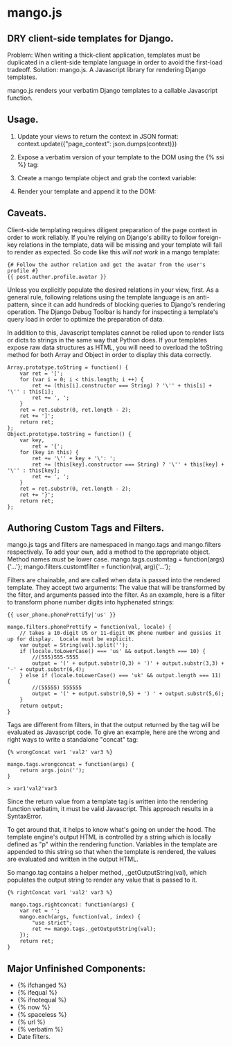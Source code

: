 mango.js
=====
DRY client-side templates for Django.
-------------------------------------

Problem:    When writing a thick-client application, templates must be duplicated in a client-side template language in
order to avoid the first-load tradeoff.
Solution:   mango.js.  A Javascript library for rendering Django templates.

mango.js renders your verbatim Django templates to a callable Javascript function.


Usage.
---------------
1. Update your views to return the context in JSON format:
    context.update({"page_context": json.dumps(context)})

2. Expose a verbatim version of your template to the DOM using the {% ssi %} tag:
    <script type="text/template" id="MyClientSideTemplate">
        {% ssi "/home/html/application/templates/my_template.html" %}
    </script>

3.  Create a mango template object and grab the context variable:
    <script>
        var myTemplate = document.getElementById('MyClientSideTemplate').innerHTML;
        myTemplate = mango.template(templateInclude);

        var page_context = JSON.parse("{{ page_context|escapejs }}")
    </script>

4.  Render your template and append it to the DOM:
    <script>
        var renderedTemplate = myTemplate(page_context);
        document.querySelector('body').innnerHTML = renderedTemplate;
    </script>


Caveats.
--------
Client-side templating requires diligent preparation of the page context in order to work reliably.  If you're relying
on Django's ability to follow foreign-key relations in the template, data will be missing and your template will fail
to render as expected.  So code like this *will not work* in a mango template:

    {# Follow the author relation and get the avatar from the user's profile #}
    {{ post.author.profile.avatar }}

Unless you explicitly populate the desired relations in your view, first.  As a general rule, following relations using
the template language is an anti-pattern, since it can add hundreds of blocking queries to Django's rendering operation.
The Django Debug Toolbar is handy for inspecting a template's query load in order to optimize the preparation of data.

In addition to this, Javascript templates cannot be relied upon to render lists or dicts to strings in the same way that
Python does.  If your templates expose raw data structures as HTML, you will need to overload the toString method for
both Array and Object in order to display this data correctly.

    Array.prototype.toString = function() {
        var ret = '[';
        for (var i = 0; i < this.length; i ++) {
            ret += (this[i].constructor === String) ? '\'' + this[i] + '\'' : this[i];
            ret += ', ';
        }
        ret = ret.substr(0, ret.length - 2);
        ret += ']';
        return ret;
    };
    Object.prototype.toString = function() {
        var key,
            ret = '{';
        for (key in this) {
            ret += '\'' + key + '\': ';
            ret += (this[key].constructor === String) ? '\'' + this[key] + '\'' : this[key];
            ret += ', ';
        }
        ret = ret.substr(0, ret.length - 2);
        ret += '}';
        return ret;
    };



Authoring Custom Tags and Filters.
---------------------------------
mango.js tags and filters are namespaced in mango.tags and mango.filters respectively.  To add your own, add a method
to the appropriate object.  Method names _must_ be lower case.
    mango.tags.customtag = function(args){'...'};
    mango.filters.customtfilter = function(val, arg){'...'};

Filters are chainable, and are called when data is passed into the rendered template.  They accept two arguments:
The value that will be transformed by the filter, and arguments passed into the filter.
As an example, here is a filter to transform phone number digits into hyphenated strings:

    {{ user_phone.phonePrettify|'us' }}

    mango.filters.phonePrettify = function(val, locale) {
        // takes a 10-digit US or 11-digit UK phone number and gussies it up for display.  Locale must be explicit.
        var output = String(val).split('');
        if (locale.toLowerCase() === 'us' && output.length === 10) {
            //(555)555-5555
            output = '(' + output.substr(0,3) + ')' + output.substr(3,3) + '-' + output.substr(6,4);
        } else if (locale.toLowerCase() === 'uk' && output.length === 11) {
            //(55555) 555555
            output = '(' + output.substr(0,5) + ') ' + output.substr(5,6);
        }
        return output;
    }

Tags are different from filters, in that the output returned by the tag will be evaluated as Javascript code.  To give
an example, here are the wrong and right ways to write a standalone "concat" tag:

    {% wrongConcat var1 'val2' var3 %}

    mango.tags.wrongconcat = function(args) {
        return args.join('');
    }

    > var1'val2'var3

Since the return value from a template tag is written into the rendering function verbatim, it must be valid Javascript.
This approach results in a SyntaxError.

To get around that, it helps to know what's going on under the hood.  The template engine's output HTML is controlled
by a string which is locally defined as "p" within the rendering function.  Variables in the template are appended to
this string so that when the template is rendered, the values are evaluated and written in the output HTML.

So mango.tag contains a helper method, _getOutputString(val), which populates the output string to render any value that
is passed to it.

    {% rightConcat var1 'val2' var3 %}

     mango.tags.rightconcat: function(args) {
        var ret = '';
        mango.each(args, function(val, index) {
            "use strict";
            ret += mango.tags._getOutputString(val);
        });
        return ret;
    }

Major Unfinished Components:
----------------------------
- {% ifchanged %}
- {% ifequal %}
- {% ifnotequal %}
- {% now %}
- {% spaceless %}
- {% url %}
- {% verbatim %}
- Date filters.



